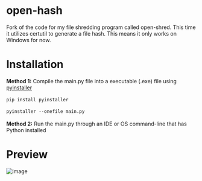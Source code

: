 # open-hash
Fork of the code for my file shredding program called open-shred. This time it utilizes certutil to generate a file hash.  This means it only works on Windows for now.

# Installation
<strong>Method 1:</strong> Compile the main.py file into a executable (.exe) file using [pyinstaller](https://pypi.org/project/pyinstaller/)<br><br>
```pip install pyinstaller```<br><br>
```pyinstaller --onefile main.py```<br><br>
<strong>Method 2:</strong> Run the main.py through an IDE or OS command-line that has Python installed

# Preview
![image](https://github.com/user-attachments/assets/370b1c7d-e978-453d-970e-e6bf13d6a5c2)
